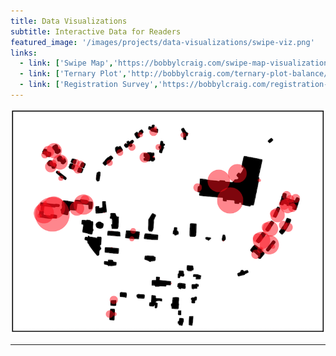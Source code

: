 ```yaml
---
title: Data Visualizations
subtitle: Interactive Data for Readers
featured_image: '/images/projects/data-visualizations/swipe-viz.png'
links:
  - link: ['Swipe Map','https://bobbylcraig.com/swipe-map-visualization/']
  - link: ['Ternary Plot','http://bobbylcraig.com/ternary-plot-balance/']
  - link: ['Registration Survey','https://bobbylcraig.com/registration-survey/']
---
```


![](/images/projects/data-visualizations/swipe-viz.png)

<!-- I found their stories boring...when I ready data journalism I want to interact with my data like FiveThirtyEight and the Upshot allow me to do. -->

---